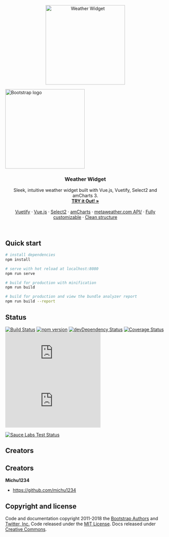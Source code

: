 <p align="center">
  <a href="https://getbootstrap.com/">
    <img src="https://preview.ibb.co/ii62bp/102.jpg" alt="Weather Widget" width=250>
  </a>
    <p align="center><img src="https://image.ibb.co/d9xVU9/rain.png" alt="Bootstrap logo" width=250><img src="https://image.ibb.co/n8Kc99/sun.png" alt="Bootstrap logo" width=250> </p>
  <h3 align="center">Weather Widget</h3>

  <p align="center">
    Sleek, intuitive weather widget built with Vue.js, Vuetify, Select2 and amCharts 3.
    <br>
    <a href="https://getbootstrap.com/docs/4.1/"><strong>TRY it Out! »</strong></a>
    <br>
    <br>
        <a href="https://github.com/twbs/bootstrap/issues/new?template=bug.md">Vuetify</a>
    ·
    <a href="https://github.com/twbs/bootstrap/issues/new?template=bug.md">Vue.js</a>
    ·
    <a href="https://github.com/twbs/bootstrap/issues/new?template=feature.md&labels=feature">Select2</a>
    ·
    <a href="https://themes.getbootstrap.com/">amCharts</a>
    ·
    <a href="https://jobs.getbootstrap.com/">metaweather.com API/</a>
    ·
    <a href="https://blog.getbootstrap.com/">Fully customizable</a>
    ·
    <a href="https://blog.getbootstrap.com/">Clean structure</a>
    
  </p>
</p>

<br>


## Quick start

``` bash
# install dependencies
npm install

# serve with hot reload at localhost:8080
npm run serve

# build for production with minification
npm run build

# build for production and view the bundle analyzer report
npm run build --report
```

## Status

[![Build Status](https://img.shields.io/travis/twbs/bootstrap/v4-dev.svg)](https://travis-ci.org/twbs/bootstrap)
[![npm version](https://img.shields.io/npm/v/bootstrap.svg)](https://www.npmjs.com/package/bootstrap)
[![devDependency Status](https://img.shields.io/david/dev/twbs/bootstrap.svg)](https://david-dm.org/twbs/bootstrap?type=dev)
[![Coverage Status](https://img.shields.io/coveralls/github/twbs/bootstrap/v4-dev.svg)](https://coveralls.io/github/twbs/bootstrap?branch=v4-dev)
[![CSS gzip size](http://img.badgesize.io/twbs/bootstrap/v4-dev/dist/css/bootstrap.min.css?compression=gzip&label=CSS+gzip+size)](https://github.com/twbs/bootstrap/tree/v4-dev/dist/css/bootstrap.min.css)
[![JS gzip size](http://img.badgesize.io/twbs/bootstrap/v4-dev/dist/js/bootstrap.min.js?compression=gzip&label=JS+gzip+size)](https://github.com/twbs/bootstrap/tree/v4-dev/dist/js/bootstrap.min.js)

[![Sauce Labs Test Status](https://saucelabs.com/browser-matrix/bootstrap.svg)](https://saucelabs.com/u/bootstrap)

## Creators



## Creators

**Michu1234**

- <https://github.com/michu1234>



## Copyright and license

Code and documentation copyright 2011-2018 the [Bootstrap Authors](https://github.com/twbs/bootstrap/graphs/contributors) and [Twitter, Inc.](https://twitter.com) Code released under the [MIT License](https://github.com/twbs/bootstrap/blob/master/LICENSE). Docs released under [Creative Commons](https://github.com/twbs/bootstrap/blob/master/docs/LICENSE).